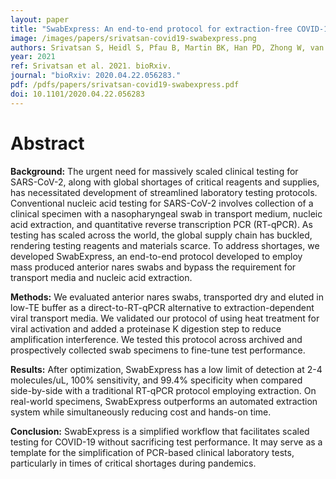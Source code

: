 ```yaml
---
layout: paper
title: "SwabExpress: An end-to-end protocol for extraction-free COVID-19 testing"
image: /images/papers/srivatsan-covid19-swabexpress.png
authors: Srivatsan S, Heidl S, Pfau B, Martin BK, Han PD, Zhong W, van Raay K, McDermot E, Opsahl J, Gamboa L, Smith N, Truong M, Cho S, Barrow KA, Rich LM, Stone J, Wolf CR, McCulloch DJ, Kim AE, Brandstetter E, Sohlberg SL, Ilcisin M, Geyer RE, Chen W, Gehring J, Seattle Flu Study Investigators, Kosuri S, Bedford T, Rieder MJ, Nickerson DA, Chu HY, Konnick EQ, Debley JS, Shendure J, Lockwood CM, Starita LM.
year: 2021
ref: Srivatsan et al. 2021. bioRxiv.
journal: "bioRxiv: 2020.04.22.056283."
pdf: /pdfs/papers/srivatsan-covid19-swabexpress.pdf
doi: 10.1101/2020.04.22.056283
---
```


# Abstract

**Background:** The urgent need for massively scaled clinical testing for SARS-CoV-2, along with global shortages of critical reagents and supplies, has necessitated development of streamlined laboratory testing protocols. Conventional nucleic acid testing for SARS-CoV-2 involves collection of a clinical specimen with a nasopharyngeal swab in transport medium, nucleic acid extraction, and quantitative reverse transcription PCR (RT-qPCR). As testing has scaled across the world, the global supply chain has buckled, rendering testing reagents and materials scarce. To address shortages, we developed SwabExpress, an end-to-end protocol developed to employ mass produced anterior nares swabs and bypass the requirement for transport media and nucleic acid extraction.

**Methods:** We evaluated anterior nares swabs, transported dry and eluted in low-TE buffer as a direct-to-RT-qPCR alternative to extraction-dependent viral transport media. We validated our protocol of using heat treatment for viral activation and added a proteinase K digestion step to reduce amplification interference. We tested this protocol across archived and prospectively collected swab specimens to fine-tune test performance.

**Results:** After optimization, SwabExpress has a low limit of detection at 2-4 molecules/uL, 100% sensitivity, and 99.4% specificity when compared side-by-side with a traditional RT-qPCR protocol employing extraction. On real-world specimens, SwabExpress outperforms an automated extraction system while simultaneously reducing cost and hands-on time.

**Conclusion:** SwabExpress is a simplified workflow that facilitates scaled testing for COVID-19 without sacrificing test performance. It may serve as a template for the simplification of PCR-based clinical laboratory tests, particularly in times of critical shortages during pandemics.
